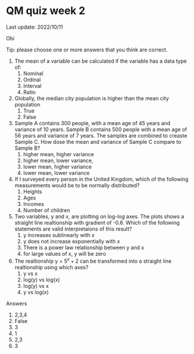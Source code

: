 # QM quiz week 2

Last update: 2022/10/11

Obi

Tip: please choose one or more answers that you think are correct.

1. The mean of a variable can be calculated if the variable has a data type of:
   1. Nominal
   2. Ordinal
   3. Interval
   4. Ratio
2. Globally, the median city population is higher than the mean city population
   1. True
   2. False
3. Sample A contains 300 people, with a mean age of 45 years and variance of 10 years. Sample B contains 500 people with a mean age of 56 years and variance of 7 years. The samples are combined to creaste Sample C. How dose the mean and variance of Sample C compare to Sample B?
   1. higher mean, higher variance
   2. higher mean, lower variance,
   3. lower mean, higher variance
   4. lower mean, lower variance
4. If I surveyed every person in the United Kingdom, which of the following measurements would be to be normally distributed?
   1. Heights
   2. Ages
   3. Incomes
   4. Number of children
5. Two variables, y and x, are plotting on log-log axes. The plots shows a straight line realtionship with gradient of -0.6. Which of the following statements are valid interpretaions of this result?
   1. y increases sublinearly with x
   2. y does not increase exponentially with x
   3. There is a power law relationship between y and x
   4. for large values of x, y will be zero
6. The realtionship y = $5^x + 2$ can be transformed into a straight line realtionship using which axes?
   1. y vs x
   2. log(y) vs log(x)
   3. log(y) vs x
   4. y vs log(x)


Answers

1. 2,3,4
2. False
3. 3
4. 1
5. 2,3
6. 3  